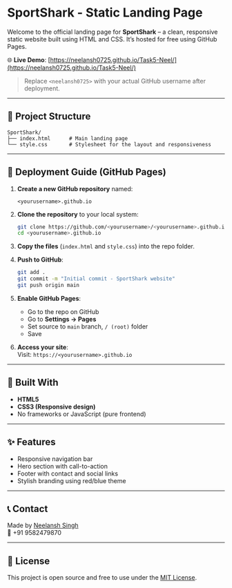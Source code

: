 # SportShark - Static Landing Page

Welcome to the official landing page for **SportShark** – a clean, responsive static website built using HTML and CSS. It’s hosted for free using GitHub Pages.

🌐 **Live Demo**: [https://neelansh0725.github.io/Task5-Neel/](https://neelansh0725.github.io/Task5-Neel/)  
> Replace `<neelansh0725>` with your actual GitHub username after deployment.

---

## 📁 Project Structure

```
SportShark/
├── index.html      # Main landing page
└── style.css       # Stylesheet for the layout and responsiveness
```

---

## 🚀 Deployment Guide (GitHub Pages)

1. **Create a new GitHub repository** named:  
   ```
   <yourusername>.github.io
   ```

2. **Clone the repository** to your local system:
   ```bash
   git clone https://github.com/<yourusername>/<yourusername>.github.io.git
   cd <yourusername>.github.io
   ```

3. **Copy the files** (`index.html` and `style.css`) into the repo folder.

4. **Push to GitHub**:
   ```bash
   git add .
   git commit -m "Initial commit - SportShark website"
   git push origin main
   ```

5. **Enable GitHub Pages**:
   - Go to the repo on GitHub
   - Go to **Settings → Pages**
   - Set source to `main` branch, `/ (root)` folder
   - Save

6. **Access your site**:  
   Visit: `https://<yourusername>.github.io`

---

## 🧰 Built With

- **HTML5**
- **CSS3 (Responsive design)**
- No frameworks or JavaScript (pure frontend)

---

## ✨ Features

- Responsive navigation bar
- Hero section with call-to-action
- Footer with contact and social links
- Stylish branding using red/blue theme

---

## 📞 Contact

Made by [Neelansh Singh](mailto:singhneelansh07@gmail.com)  
📱 +91 9582479870

---

## 🪪 License

This project is open source and free to use under the [MIT License](LICENSE).
